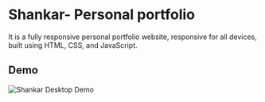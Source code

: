 #  Shankar- Personal portfolio

It is a fully responsive personal portfolio website, responsive for all devices, built using HTML, CSS, and JavaScript.

## Demo ##
![Shankar Desktop Demo](https://github.com/user-attachments/assets/fe3978fc-becc-4406-afc5-d9a58b210616)





